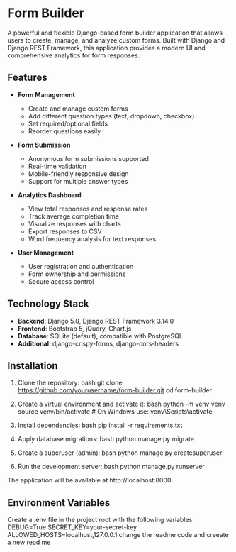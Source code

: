 # Form Builder

A powerful and flexible Django-based form builder application that allows users to create, manage, and analyze custom forms. Built with Django and Django REST Framework, this application provides a modern UI and comprehensive analytics for form responses.

## Features

- **Form Management**
  - Create and manage custom forms
  - Add different question types (text, dropdown, checkbox)
  - Set required/optional fields
  - Reorder questions easily

- **Form Submission**
  - Anonymous form submissions supported
  - Real-time validation
  - Mobile-friendly responsive design
  - Support for multiple answer types

- **Analytics Dashboard**
  - View total responses and response rates
  - Track average completion time
  - Visualize responses with charts
  - Export responses to CSV
  - Word frequency analysis for text responses

- **User Management**
  - User registration and authentication
  - Form ownership and permissions
  - Secure access control

## Technology Stack

- **Backend**: Django 5.0, Django REST Framework 3.14.0
- **Frontend**: Bootstrap 5, jQuery, Chart.js
- **Database**: SQLite (default), compatible with PostgreSQL
- **Additional**: django-crispy-forms, django-cors-headers

## Installation

1. Clone the repository:
bash
git clone https://github.com/yourusername/form-builder.git
cd form-builder


2. Create a virtual environment and activate it:
bash
python -m venv venv
source venv/bin/activate  # On Windows use: venv\Scripts\activate


3. Install dependencies:
bash
pip install -r requirements.txt


4. Apply database migrations:
bash
python manage.py migrate


5. Create a superuser (admin):
bash
python manage.py createsuperuser


6. Run the development server:
bash
python manage.py runserver


The application will be available at http://localhost:8000

## Environment Variables

Create a .env file in the project root with the following variables:
DEBUG=True
SECRET_KEY=your-secret-key
ALLOWED_HOSTS=localhost,127.0.0.1
  change the readme code and creeate a new read me
